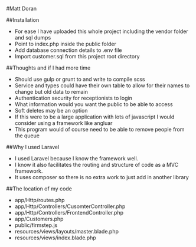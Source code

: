 #Matt Doran

##Installation
- For ease I have uploaded this whole project including the vendor folder and sql dumps
- Point to index.php inside the public folder
- Add database connection details to .env file
- Import customer.sql from this project root directory

##Thoughts and if I had more time
- Should use gulp or grunt to and write to compile scss
- Service and types could have their own table to allow for their names to change but old data to remain
- Authentication security for receptionists to login
- What information would you want the public to be able to access
- Soft deletes may be an option
- If this were to be a large application with lots of javascript I would consider using a framework like angluar
- This program would of course need to be able to remove people from the queue

##Why I used Laravel
- I used Laravel because I know the framework well.
- I know it also facilitates the routing and structure of code as a MVC framework.
- It uses composer so there is no extra work to just add in another library

##The location of my code
- app/Http/routes.php
- app/Http/Controllers/CusomterController.php
- app/Http/Controllers/FrontendController.php
- app/Customers.php
- public/firmstep.js
- resources/views/layouts/master.blade.php
- resources/views/index.blade.php